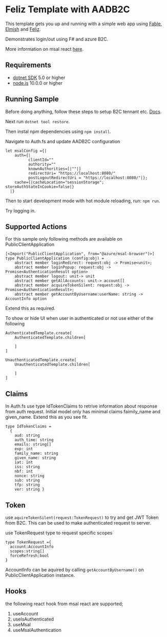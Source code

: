



# Feliz Template with AADB2C

This template gets you up and running with a simple web app using [Fable](http://fable.io/), [Elmish](https://fable-elmish.github.io/) and [Feliz](https://github.com/Zaid-Ajaj/Feliz).

Demonstrates login/out using F# and azure B2C. 

More information on msal react [here](https://www.npmjs.com/package/@azure/msal-react). 

## Requirements

* [dotnet SDK](https://www.microsoft.com/net/download/core) 5.0 or higher
* [node.js](https://nodejs.org) 10.0.0 or higher


## Running Sample
Before doing anything, follow these steps to setup B2C tennant etc. [Docs](https://docs.microsoft.com/en-us/azure/active-directory-b2c/tutorial-create-tenant).  

Next run `dotnet tool restore`.  

Then instal npm dependencies using `npm install`.  

Navigate to Auth.fs and update AADB2C configuration  

```
let msalConfig ={|
    auth={|
          clientId=""
          authority=""
          knownAuthorities=[|""|]
          redirectUri= "https://localhost:8080/"
          postLogoutRedirectUri = "https://localhost:8080/"|};
    cache={|cacheLocation="sessionStorage"; storeAuthStateInCookie=false|}
  |}
```

Then to start development mode with hot module reloading, run: `npm run`.

Try logging in.

## Supported Actions

For this sample only following methods are available on PublicClientApplication

```
[<Import("PublicClientApplication", from="@azure/msal-browser")>]
type PublicClientApplication (config:obj) =
    abstract member loginRedirect: request:obj -> Promise<unit>;
    abstract member loginPopup: request:obj -> Promise<AuthenticationResult option>
    abstract member logout: unit-> unit
    abstract member getAllAccounts: unit-> account[] 
    abstract member acquireTokenSilent: request:obj -> Promise<AuthenticationResult>;
    abstract member getAccountByUsername:userName: string -> AccountInfo option
```
Extend this as required.

To show or hide UI when user in authenticated or not use either of the following
```
AuthenticatedTemplate.create[
    AuthenticatedTemplate.children[

    ]
]

UnauthenticatedTemplate.create[
    UnauthenticatedTemplate.children[

    ]
] 
```
## Claims

In Auth.fs use type IdTokenClaims to retrive information about response from auth request. Initial model only has minimal claims faimily_name and given_name. Extend this as you see fit.
```
type IdTokenClaims =
  {
    aud: string
    auth_time: string
    emails: string[]
    exp: int
    family_name: string
    given_name: string
    iat: int
    iss: string
    nbf: int
    nonce: string
    sub: string
    tfp: string
    ver: string }
```

## Token
use `aquireTokenSilent(request:TokenRequest)` to try and get JWT Token from B2C. This can be used to make authenticated request to server.

use TokenRequest type to request specific scopes
```
type TokenRequest ={
  account:AccountInfo
  scopes:string[]
  forceRefresh:bool
}
```
AccountInfo can be aquired by calling `getAccountByUsername()` on PublicClientApplication instance.


## Hooks

the following react hook from msal react are supported;  

1. useAccount
2. useIsAuthenticated
3. useMsal
4. useMsalAuthentication
